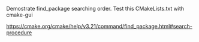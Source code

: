 Demostrate find_package searching order. Test this CMakeLists.txt with cmake-gui

https://cmake.org/cmake/help/v3.21/command/find_package.html#search-procedure

